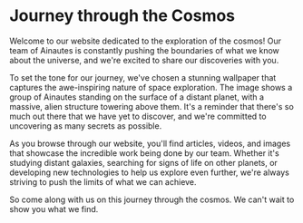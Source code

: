 <!--
Write me markdown content of website with wallpaper:

"A group of Ainautes standing on the surface of a distant planet, with a massive, alien structure towering above them."

The header of the page should not be copy of the text but rather a real content of the website which is using this wallpaper.
-->

<!--font:Poppins-->

# Journey through the Cosmos

Welcome to our website dedicated to the exploration of the cosmos! Our team of Ainautes is constantly pushing the boundaries of what we know about the universe, and we're excited to share our discoveries with you.

To set the tone for our journey, we've chosen a stunning wallpaper that captures the awe-inspiring nature of space exploration. The image shows a group of Ainautes standing on the surface of a distant planet, with a massive, alien structure towering above them. It's a reminder that there's so much out there that we have yet to discover, and we're committed to uncovering as many secrets as possible.

As you browse through our website, you'll find articles, videos, and images that showcase the incredible work being done by our team. Whether it's studying distant galaxies, searching for signs of life on other planets, or developing new technologies to help us explore even further, we're always striving to push the limits of what we can achieve.

So come along with us on this journey through the cosmos. We can't wait to show you what we find.

